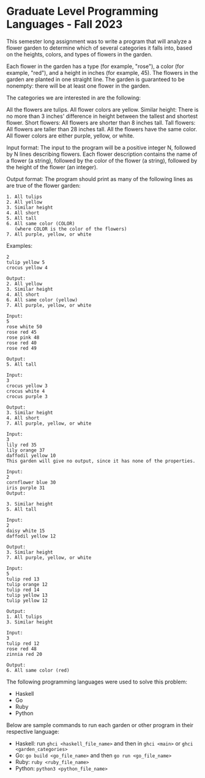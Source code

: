 # Graduate Level Programming Languages - Fall 2023
This semester long assignment was to write a program that will analyze a flower garden to determine which of several categories it falls into, based on the heights, colors, and types of flowers in the garden.

Each flower in the garden has a type (for example, "rose"), a color (for example, "red"), and a height in inches (for example, 45). The flowers in the garden are planted in one straight line. The garden is guaranteed to be nonempty: there will be at least one flower in the garden.

The categories we are interested in are the following:

All the flowers are tulips.
All flower colors are yellow.
Similar height: There is no more than 3 inches' difference in height between the tallest and shortest flower.
Short flowers: All flowers are shorter than 8 inches tall.
Tall flowers: All flowers are taller than 28 inches tall.
All the flowers have the same color.
All flower colors are either purple, yellow, or white.

Input format: The input to the program will be a positive integer N, followed by N lines describing flowers. Each flower description contains the name of a flower (a string), followed by the color of the flower (a string), followed by the height of the flower (an integer).

Output format: The program should print as many of the following lines as are true of the flower garden:

	1. All tulips
	2. All yellow
	3. Similar height
	4. All short
	5. All tall
	6. All same color (COLOR)
	   (where COLOR is the color of the flowers)
	7. All purple, yellow, or white
Examples:

```Input:
2
tulip yellow 5
crocus yellow 4

Output:
2. All yellow
3. Similar height
4. All short
6. All same color (yellow)
7. All purple, yellow, or white

Input:
5
rose white 50
rose red 45
rose pink 48
rose red 40
rose red 49

Output:
5. All tall

Input:
3
crocus yellow 3
crocus white 4
crocus purple 3

Output:
3. Similar height
4. All short
7. All purple, yellow, or white

Input:
3
lily red 35
lily orange 37
daffodil yellow 10
This garden will give no output, since it has none of the properties.

Input:
2
cornflower blue 30
iris purple 31
Output:

3. Similar height
5. All tall

Input:
2
daisy white 15
daffodil yellow 12

Output:
3. Similar height
7. All purple, yellow, or white

Input:
5
tulip red 13
tulip orange 12
tulip red 14
tulip yellow 13
tulip yellow 12

Output:
1. All tulips
3. Similar height

Input:
3
tulip red 12
rose red 48
zinnia red 20

Output:
6. All same color (red)
```

The following programming languages were used to solve this problem:
- Haskell
- Go
- Ruby
- Python

Below are sample commands to run each garden or other program in their respective language:
- Haskell: run `ghci <haskell_file_name>` and then in `ghci <main>` or `ghci <garden_categories>`
- Go: `go build <go_file_name>` and then `go run <go_file_name>`
- Ruby: `ruby <ruby_file_name>`
- Python: `python3 <python_file_name>`

